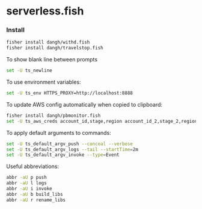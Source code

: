 # serverless.fish

### Install

```sh
fisher install dangh/withd.fish
fisher install dangh/travelstop.fish
```

To show blank line between prompts

```sh
set -U ts_newline
```

To use environment variables:

```sh
set -U ts_env HTTPS_PROXY=http://localhost:8888
```

To update AWS config automatically when copied to clipboard:

```sh
fisher install dangh/pbmonitor.fish
set -U ts_aws_creds account_id,stage,region account_id_2,stage_2,region_2
```

To apply default arguments to commands:

```sh
set -U ts_default_argv_push --conceal --verbose
set -U ts_default_argv_logs --tail --startTime=2m
set -U ts_default_argv_invoke --type=Event
```

Useful abbreviations:

```sh
abbr -aU p push
abbr -aU l logs
abbr -aU i invoke
abbr -aU b build_libs
abbr -aU r rename_libs
```
